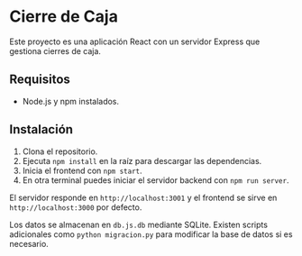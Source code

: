 # Cierre de Caja

Este proyecto es una aplicación React con un servidor Express que gestiona cierres de caja.

## Requisitos

- Node.js y npm instalados.

## Instalación

1. Clona el repositorio.
2. Ejecuta `npm install` en la raíz para descargar las dependencias.
3. Inicia el frontend con `npm start`.
4. En otra terminal puedes iniciar el servidor backend con `npm run server`.

El servidor responde en `http://localhost:3001` y el frontend se sirve en `http://localhost:3000` por defecto.

Los datos se almacenan en `db.js.db` mediante SQLite. Existen scripts adicionales como `python migracion.py` para modificar la base de datos si es necesario.

